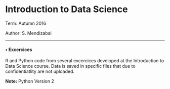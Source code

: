 # Introduction to Data Science

Term: Autumn 2016

Author: S. Mendizabal


---

#### • Excercices
R and Python code from several excercices 
developed at the Introduction to Data Science course.
Data is saved in specific files that due to 
confidentiatlity are not uploaded. 



**Note:** Python Version 2
